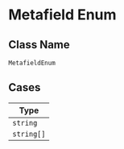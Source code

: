 
# Metafield Enum

## Class Name

`MetafieldEnum`

## Cases

| Type |
|  --- |
| `string` |
| `string[]` |

